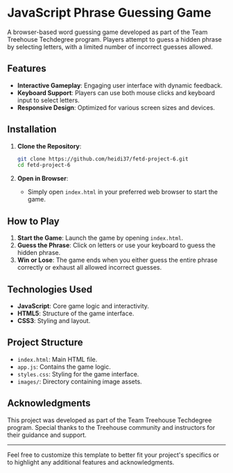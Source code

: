 # JavaScript Phrase Guessing Game

A browser-based word guessing game developed as part of the Team Treehouse Techdegree program. Players attempt to guess a hidden phrase by selecting letters, with a limited number of incorrect guesses allowed.

## Features

- **Interactive Gameplay**: Engaging user interface with dynamic feedback.
- **Keyboard Support**: Players can use both mouse clicks and keyboard input to select letters.
- **Responsive Design**: Optimized for various screen sizes and devices.

## Installation

1. **Clone the Repository**:
   ```bash
   git clone https://github.com/heidi37/fetd-project-6.git
   cd fetd-project-6
   ```

2. **Open in Browser**:
   - Simply open `index.html` in your preferred web browser to start the game.

## How to Play

1. **Start the Game**: Launch the game by opening `index.html`.
2. **Guess the Phrase**: Click on letters or use your keyboard to guess the hidden phrase.
3. **Win or Lose**: The game ends when you either guess the entire phrase correctly or exhaust all allowed incorrect guesses.

## Technologies Used

- **JavaScript**: Core game logic and interactivity.
- **HTML5**: Structure of the game interface.
- **CSS3**: Styling and layout.

## Project Structure

- `index.html`: Main HTML file.
- `app.js`: Contains the game logic.
- `styles.css`: Styling for the game interface.
- `images/`: Directory containing image assets.

## Acknowledgments

This project was developed as part of the Team Treehouse Techdegree program. Special thanks to the Treehouse community and instructors for their guidance and support.

---

Feel free to customize this template to better fit your project's specifics or to highlight any additional features and acknowledgments. 
